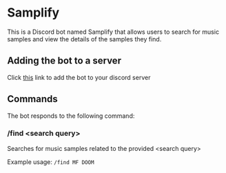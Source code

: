 # Samplify

This is a Discord bot named Samplify that allows users to search for music samples and view the details of the samples they find.

## Adding the bot to a server

Click [this](https://discord.com/api/oauth2/authorize?client_id=1129971995799465995&permissions=18496&scope=bot) link to add the bot to your discord server

## Commands
The bot responds to the following command:

### /find \<search query\>
Searches for music samples related to the provided \<search query\>

Example usage:
```/find MF DOOM```